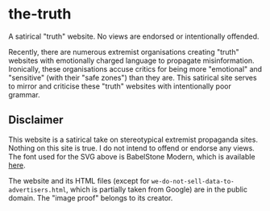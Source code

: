 # the-truth
A satirical "truth" website. No views are endorsed or intentionally offended.

Recently, there are numerous extremist organisations creating "truth" websites with emotionally charged language to propagate misinformation. Ironically, these organisations accuse critics for being more "emotional" and "sensitive" (with their "safe zones") than they are. This satirical site serves to mirror and criticise these "truth" websites with intentionally poor grammar.

## Disclaimer

This website is a satirical take on stereotypical extremist propaganda sites. Nothing on this site is true. I do not intend to offend or endorse any views. The font used for the SVG above is BabelStone Modern, which is available [here](http://www.babelstone.co.uk/Fonts/Download/BabelStoneModern.ttf).

The website and its HTML files (except for `we-do-not-sell-data-to-advertisers.html`, which is partially taken from Google) are in the public domain. The "image proof" belongs to its creator.
